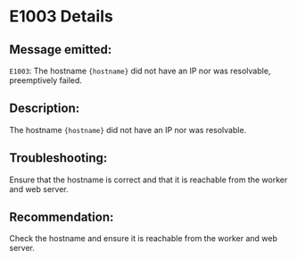 # E1003 Details

## Message emitted:

`E1003`: The hostname `{hostname}` did not have an IP nor was resolvable, preemptively failed.

## Description:

The hostname `{hostname}` did not have an IP nor was resolvable.

## Troubleshooting:

Ensure that the hostname is correct and that it is reachable from the worker and web server.

## Recommendation:

Check the hostname and ensure it is reachable from the worker and web server.
